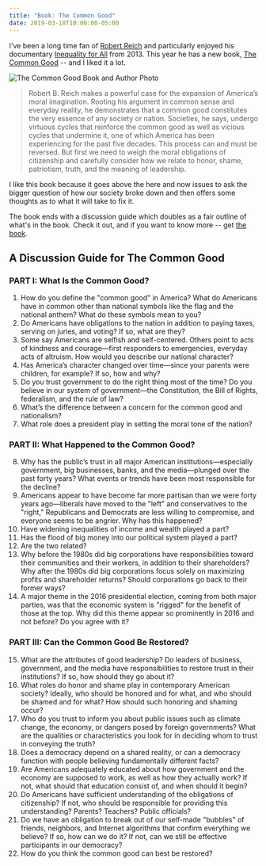 ```yaml
---
title: "Book: The Common Good"
date: 2019-03-18T10:00:00-05:00
---
```


I've been a long time fan of [Robert Reich](http://robertreich.org/) and particularly enjoyed his documentary [Inequality for All](http://inequalityforall.com/) from 2013. This year he has a new book, [The Common Good](https://amzn.to/2Y6TiM3) -- and I liked it a lot.

![The Common Good Book and Author Photo](Reich-book.jpg)

> Robert B. Reich makes a powerful case for the expansion of America’s moral imagination. Rooting his argument in common sense and everyday reality, he demonstrates that a common good constitutes the very essence of any society or nation. Societies, he says, undergo virtuous cycles that reinforce the common good as well as vicious cycles that undermine it, one of which America has been experiencing for the past five decades. This process can and must be reversed. But first we need to weigh the moral obligations of citizenship and carefully consider how we relate to honor, shame, patriotism, truth, and the meaning of leadership.

I like this book because it goes above the here and now issues to ask the bigger question of how our society broke down and then offers some thoughts as to what it will take to fix it.

The book ends with a discussion guide which doubles as a fair outline of what's in the book. Check it out, and if you want to know more -- get [the book](https://amzn.to/2Y6TiM3).

## A Discussion Guide for The Common Good

### PART I: What Is the Common Good?

1. How do you define the "common good" in America? What do Americans have in common other than national symbols like the flag and the national anthem? What do these symbols mean to you?
2. Do Americans have obligations to the nation in addition to paying taxes, serving on juries, and voting? If so, what are they?
3. Some say Americans are selfish and self-centered. Others point to acts of kindness and courage—first responders to emergencies, everyday acts of altruism. How would you describe our national character?
4. Has America’s character changed over time—since your parents were children, for example? If so, how and why?
5. Do you trust government to do the right thing most of the time? Do you believe in our system of government—the Constitution, the Bill of Rights, federalism, and the rule of law?
6. What’s the difference between a concern for the common good and nationalism?
7. What role does a president play in setting the moral tone of the nation?

### PART II: What Happened to the Common Good?

8. Why has the public’s trust in all major American institutions—especially government, big businesses, banks, and the media—plunged over the past forty years? What events or trends have been most responsible for the decline?
9. Americans appear to have become far more partisan than we were forty years ago—liberals have moved to the "left" and conservatives to the "right," Republicans and Democrats are less willing to compromise, and everyone seems to be angrier. Why has this happened?
10. Have widening inequalities of income and wealth played a part?
11. Has the flood of big money into our political system played a part?
12. Are the two related?
13. Why before the 1980s did big corporations have responsibilities toward their communities and their workers, in addition to their shareholders? Why after the 1980s did big corporations focus solely on maximizing profits and shareholder returns? Should corporations go back to their former ways?
14. A major theme in the 2016 presidential election, coming from both major parties, was that the economic system is "rigged" for the benefit of those at the top. Why did this theme appear so prominently in 2016 and not before? Do you agree with it?

### PART III: Can the Common Good Be Restored?

15. What are the attributes of good leadership? Do leaders of business, government, and the media have responsibilities to restore trust in their institutions? If so, how should they go about it?
16. What roles do honor and shame play in contemporary American society? Ideally, who should be honored and for what, and who should be shamed and for what? How should such honoring and shaming occur?
17. Who do you trust to inform you about public issues such as climate change, the economy, or dangers posed by foreign governments? What are the qualities or characteristics you look for in deciding whom to trust in conveying the truth?
18. Does a democracy depend on a shared reality, or can a democracy function with people believing fundamentally different facts?
19. Are Americans adequately educated about how government and the economy are supposed to work, as well as how they actually work? If not, what should that education consist of, and when should it begin?
20. Do Americans have sufficient understanding of the obligations of citizenship? If not, who should be responsible for providing this understanding? Parents? Teachers? Public officials?
21. Do we have an obligation to break out of our self-made "bubbles" of friends, neighbors, and Internet algorithms that confirm everything we believe? If so, how can we do it? If not, can we still be effective participants in our democracy?
22. How do you think the common good can best be restored?
